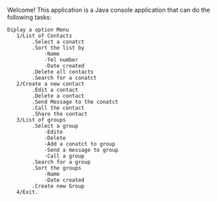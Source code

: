 Welcome!
This application is a Java console application that
can do the following tasks:

    Diplay a option Menu
       1/List of Contacts
            .Select a conatct
            .Sort the list by
                -Name
                -Tel number
                -Date created
            .Delete all contacts
            .Search for a conatct
       2/Create a new contact
            .Edit a contact
            .Delete a contact
            .Send Message to the conatct
            .Call the contact
            .Share the contact
       3/List of groups
            .Select a group
                -Edite
                -Delete
                -Add a conatct to group
                -Send a message to group
                -Call a group
            .Search for a group
            .Sort the groups
                -Name
                -Date created
            .Create new Group
       4/Exit.